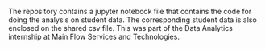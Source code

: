 The repository contains a jupyter notebook file that contains the code for doing the analysis on student data.
The corresponding student data is also enclosed on the shared csv file.
This was part of the Data Analytics internship at Main Flow Services and Technologies. 
